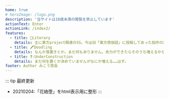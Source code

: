 ```yaml
---
home: true
# heroImage: /logo.png
description: '当サイトは18歳未満の閲覧を禁止しています'
actionText: Enter
actionLink: /index2/
features:
  - title: 📖Literary
    details: 主に東方project関連のSS。今は旧「東方夜伽話」に投稿してあった拙作の避難所になっています。
  - title: 🖍Doodling
    details: なんか落書きとか。まだ何もありません。余力ができたらそのうち増えるかな。
  - title: ❓:UnderConstruction
    details: まだ何を置くか決めていませんがなにか増える……はず。
footer: Author みこう悠長
---
```

::: tip 最終更新
- 20210204:「花絡堕」をhtml表示用に整形
:::